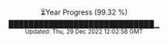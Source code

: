 <p align="center">
⏳Year Progress (99.32 %) <br>
█████████████████████████████▁ <br>
<sub>Updated: Thu, 29 Dec 2022 12:02:58 GMT</sub>
</p>

